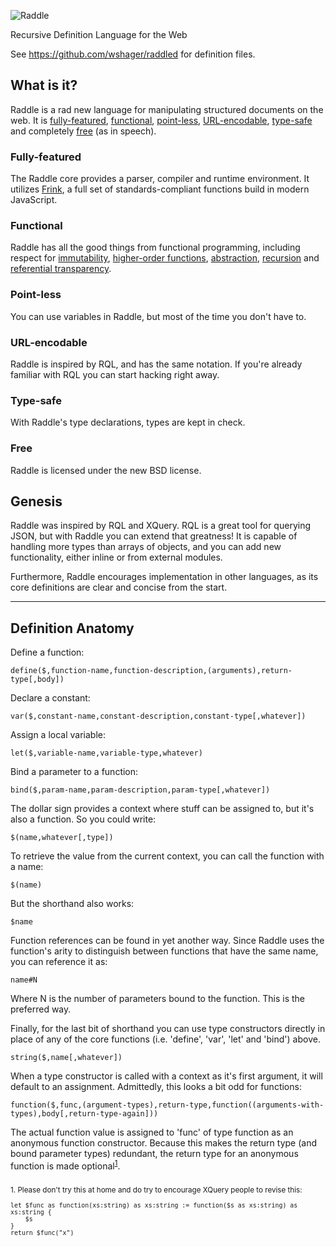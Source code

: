 ![Raddle](https://github.com/wshager/raddle.js/raw/master/logo.svg.png)

Recursive Definition Language for the Web

See https://github.com/wshager/raddled for definition files.


## What is it?

Raddle is a rad new language for manipulating structured documents on the web. It is [fully-featured](#fully-featured), [functional](#functional), [point-less](#point-less), [URL-encodable](#url-encodable), [type-safe](#type-safe) and completely [free](#free) (as in speech).

### Fully-featured

The Raddle core provides a parser, compiler and runtime environment. It utilizes [Frink](https://github.com/wshager/frink), a full set of standards-compliant functions build in modern JavaScript.

### Functional

Raddle has all the good things from functional programming, including respect for [immutability](http://en.wikipedia.org/wiki/Immutable_object), [higher-order functions](http://en.wikipedia.org/wiki/Higher-order_function), [abstraction](http://en.wikipedia.org/wiki/Lambda_calculus), [recursion](http://en.wikipedia.org/wiki/Recursion_%28computer_science%29) and [referential transparency](http://en.wikipedia.org/wiki/Referential_transparency_%28computer_science%29).

### Point-less

You can use variables in Raddle, but most of the time you don't have to.

### URL-encodable

Raddle is inspired by RQL, and has the same notation. If you're already familiar with RQL you can start hacking right away.

### Type-safe

With Raddle's type declarations, types are kept in check.

### Free

Raddle is licensed under the new BSD license.


## Genesis

Raddle was inspired by RQL and XQuery. RQL is a great tool for querying JSON, but with Raddle you can extend that greatness! It is capable of handling more types than arrays of objects, and you can add new functionality, either inline or from external modules.

Furthermore, Raddle encourages implementation in other languages, as its core definitions are clear and concise from the start.
____

## Definition Anatomy


Define a function:

`define($,function-name,function-description,(arguments),return-type[,body])`


Declare a constant:

`var($,constant-name,constant-description,constant-type[,whatever])`


Assign a local variable:

`let($,variable-name,variable-type,whatever)`


Bind a parameter to a function:

`bind($,param-name,param-description,param-type[,whatever])`


The dollar sign provides a context where stuff can be assigned to, but it's also a function. So you could write:

`$(name,whatever[,type])`


To retrieve the value from the current context, you can call the function with a name:

`$(name)`


But the shorthand also works:

`$name`


Function references can be found in yet another way. Since Raddle uses the function's arity to distinguish between functions that have the same name, you can reference it as:

`name#N`

Where N is the number of parameters bound to the function. This is the preferred way.


Finally, for the last bit of shorthand you can use type constructors directly in place of any of the core functions (i.e. 'define', 'var', 'let' and 'bind') above.

`string($,name[,whatever])`


When a type constructor is called with a context as it's first argument, it will default to an assignment. Admittedly, this looks a bit odd for functions:

`function($,func,(argument-types),return-type,function((arguments-with-types),body[,return-type-again]))`

The actual function value is assigned to 'func' of type function as an anonymous function constructor. Because this makes the return type (and bound parameter types) redundant, the return type for an anonymous function is made optional<sup><a href="#1">1</a></sup>.




<div id="1" style="margin-top:2em;font-size:smaller">
1. Please don't try this at home and do try to encourage XQuery people to revise this:

```xquery
let $func as function(xs:string) as xs:string := function($s as xs:string) as xs:string {
    $s
}
return $func("x")
```
</div>
